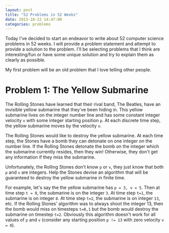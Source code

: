 ```yaml
---
layout: post
title: "52 Problems in 52 Weeks"
date: 2013-10-22 14:47:00
categories: problems
---
```


Today I've decided to start an endeavor to write about 52 computer science problems in 52 weeks. I will provide a problem statement and attempt to provide a solution to the problem. I'll be selecting problems that I think are interesting/fun or have some unique solution and try to explain them as clearly as possible.

My first problem will be an old problem that I love telling other people.

# Problem 1: The Yellow Submarine

The Rolling Stones have learned that their rival band, The Beatles, have an invisible yellow submarine that they've been hiding in. This yellow submarine lives on the integer number line and has some constant integer velocity `v` with some integer starting position `p`. At each discrete time step, the yellow submarine moves by the velocity `v`.

The Rolling Stones would like to destroy the yellow submarine. At each time step, the Stones have a bomb they can detonate on one integer on the number line. If the Rolling Stones detonate the bomb on the integer which the submarine currently resides, then they win! Otherwise, they don't get any information if they miss the submarine.

Unfortunately, the Rolling Stones don't know `p` or `v`, they just know that both `p` and `v` are integers. Help the Stones devise an algorithm that will be guaranteed to destroy the yellow submarine in finite time.

For example, let's say the the yellow submarine has `p = 3, v = 5`. Then at time step `t = 0`, the submarine is on the integer `3`. At time step `t=1`, the submarine is on integer `8`. At time step `t=2`, the submarine is on integer `13`, etc. If the Rolling Stones' algorithm was to always shoot the integer 13, then the bomb would miss on timesteps `t=0,1` but the bomb would destroy the submarine on timestep `t=2`. Obviously this algorithm doesn't work for all values of `p` and `v` (consider any starting position `p != 13` with zero velocity `v = 0`).
